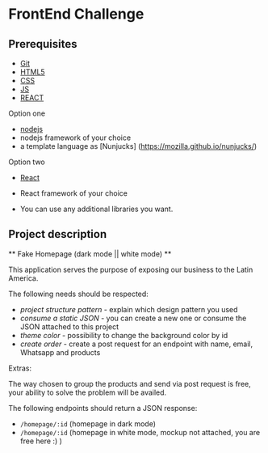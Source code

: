 FrontEnd Challenge
=======

Prerequisites
-------------

* [Git](http://git-scm.com/)
* [HTML5](https://developer.mozilla.org/pt-PT/docs/Web/HTML/HTML5)
* [CSS](https://developer.mozilla.org/en-US/docs/Web/CSS)
* [JS](https://developer.mozilla.org/pt-PT/docs/Web/JavaScript)
* [REACT](https://reactjs.org/)

Option one
* [nodejs](https://nodejs.org/en/)
* nodejs framework of your choice
* a template language as [Nunjucks] (https://mozilla.github.io/nunjucks/)

Option two
* [React](https://reactjs.org/)
* React framework of your choice
  
* You can use any additional libraries you want.

Project description
-------------------

** Fake Homepage (dark mode || white mode) **

This application serves the purpose of exposing our business to the Latin America.

The following needs should be respected:

* *project structure pattern* - explain which design pattern you used
* *consume a static JSON* - you can create a new one or consume the JSON attached to this project
* *theme color* - possibility to change the background color by id
* *create order* - create a post request for an endpoint with name, email, Whatsapp and products

Extras:

The way chosen to group the products and send via post request is free, your ability to solve the problem will be availed.

The following endpoints should return a JSON response:
* `/homepage/:id` (homepage in dark mode)
* `/homepage/:id` (homepage in white mode, mockup not attached, you are free here :) )  
